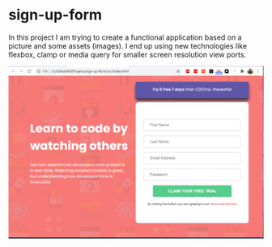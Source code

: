 # sign-up-form

In this project I am trying to create a functional application based on a picture and some assets (images). 
I end up using new technologies like flexbox, clamp or media query for smaller screen resolution view ports.

![demonstration](demonstration.png)
